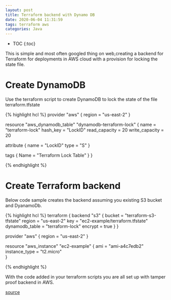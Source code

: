 ```yaml
---
layout: post
title: Terraform backend with Dynamo DB
date: 2020-06-04 11:31:59
tags: terraform aws
categories: Java
---
```


* TOC 
{:toc}

This is simple and most often googled thing on web,creating a backend for Terraform for deployments in AWS cloud with a provision for locking the state file.


# Create DynamoDB

Use the terraform script to create DynamoDB to lock the state of the file terraform.tfstate

{% highlight hcl %}
provider "aws" {
   region = "us-east-2"
}


resource "aws_dynamodb_table" "dynamodb-terraform-lock" {
   name = "terraform-lock"
   hash_key = "LockID"
   read_capacity = 20
   write_capacity = 20

   attribute {
      name = "LockID"
      type = "S"
   }

   tags {
     Name = "Terraform Lock Table"
   }
}

{% endhighlight %}

# Create Terraform backend

Below code sample creates the backend assuming you existing S3 bucket and DyanamoDb.

{% highlight hcl %}
terraform {
  backend "s3" {
    bucket = "terraform-s3-tfstate"
    region = "us-east-2"
    key = "ec2-example/terraform.tfstate"
    dynamodb_table = "terraform-lock"
    encrypt = true
  }
}

provider "aws" {
  region = "us-east-2"
}

resource "aws_instance" "ec2-example" {
  ami = "ami-a4c7edb2"
  instance_type = "t2.micro"    
}

{% endhighlight %}

With the code added in your terraform scripts you are all set up with tamper proof backend in AWS.


[source](https://stackoverflow.com/questions/43209940/terraform-state-locking-using-dynamodb)


